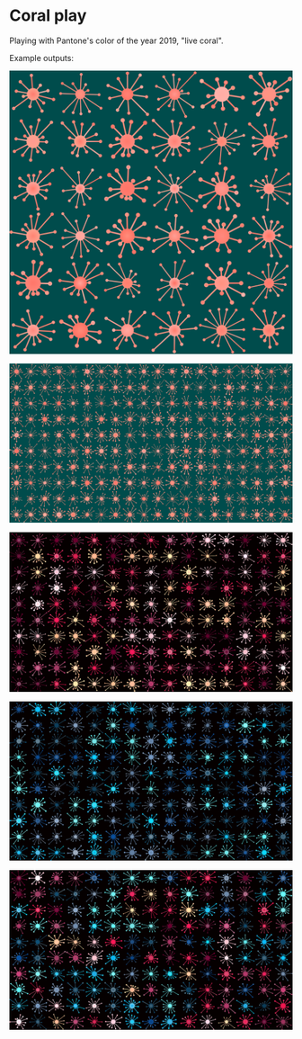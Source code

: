 # Coral play

Playing with Pantone's color of the year 2019, "live coral".

Example outputs:

![](output.png)

![](output-1.png)

![](output-2.png)

![](output-3.png)

![](output-4.png)
